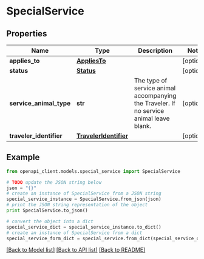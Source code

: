 # SpecialService


## Properties
Name | Type | Description | Notes
------------ | ------------- | ------------- | -------------
**applies_to** | [**AppliesTo**](AppliesTo.md) |  | [optional] 
**status** | [**Status**](Status.md) |  | [optional] 
**service_animal_type** | **str** | The type of service animal accompanying the Traveler. If no service animal leave blank. | [optional] 
**traveler_identifier** | [**TravelerIdentifier**](TravelerIdentifier.md) |  | [optional] 

## Example

```python
from openapi_client.models.special_service import SpecialService

# TODO update the JSON string below
json = "{}"
# create an instance of SpecialService from a JSON string
special_service_instance = SpecialService.from_json(json)
# print the JSON string representation of the object
print SpecialService.to_json()

# convert the object into a dict
special_service_dict = special_service_instance.to_dict()
# create an instance of SpecialService from a dict
special_service_form_dict = special_service.from_dict(special_service_dict)
```
[[Back to Model list]](../README.md#documentation-for-models) [[Back to API list]](../README.md#documentation-for-api-endpoints) [[Back to README]](../README.md)


